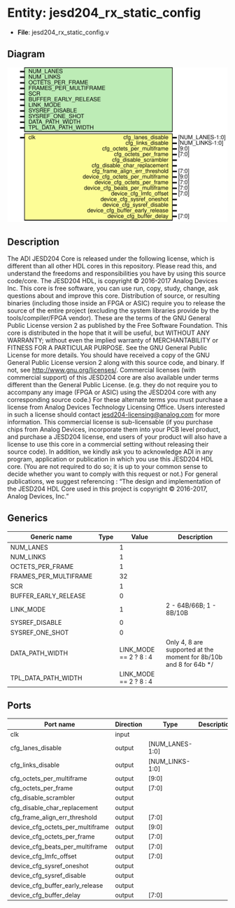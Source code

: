 # Entity: jesd204_rx_static_config

- **File**: jesd204_rx_static_config.v
## Diagram

![Diagram](jesd204_rx_static_config.svg "Diagram")
## Description

The ADI JESD204 Core is released under the following license, which is
 different than all other HDL cores in this repository.
 Please read this, and understand the freedoms and responsibilities you have
 by using this source code/core.
 The JESD204 HDL, is copyright © 2016-2017 Analog Devices Inc.
 This core is free software, you can use run, copy, study, change, ask
 questions about and improve this core. Distribution of source, or resulting
 binaries (including those inside an FPGA or ASIC) require you to release the
 source of the entire project (excluding the system libraries provide by the
 tools/compiler/FPGA vendor). These are the terms of the GNU General Public
 License version 2 as published by the Free Software Foundation.
 This core  is distributed in the hope that it will be useful, but WITHOUT ANY
 WARRANTY; without even the implied warranty of MERCHANTABILITY or FITNESS FOR
 A PARTICULAR PURPOSE. See the GNU General Public License for more details.
 You should have received a copy of the GNU General Public License version 2
 along with this source code, and binary.  If not, see
 <http://www.gnu.org/licenses/>.
 Commercial licenses (with commercial support) of this JESD204 core are also
 available under terms different than the General Public License. (e.g. they
 do not require you to accompany any image (FPGA or ASIC) using the JESD204
 core with any corresponding source code.) For these alternate terms you must
 purchase a license from Analog Devices Technology Licensing Office. Users
 interested in such a license should contact jesd204-licensing@analog.com for
 more information. This commercial license is sub-licensable (if you purchase
 chips from Analog Devices, incorporate them into your PCB level product, and
 purchase a JESD204 license, end users of your product will also have a
 license to use this core in a commercial setting without releasing their
 source code).
 In addition, we kindly ask you to acknowledge ADI in any program, application
 or publication in which you use this JESD204 HDL core. (You are not required
 to do so; it is up to your common sense to decide whether you want to comply
 with this request or not.) For general publications, we suggest referencing :
 “The design and implementation of the JESD204 HDL Core used in this project
 is copyright © 2016-2017, Analog Devices, Inc.”
 
## Generics

| Generic name          | Type | Value                  | Description                                                        |
| --------------------- | ---- | ---------------------- | ------------------------------------------------------------------ |
| NUM_LANES             |      | 1                      |                                                                    |
| NUM_LINKS             |      | 1                      |                                                                    |
| OCTETS_PER_FRAME      |      | 1                      |                                                                    |
| FRAMES_PER_MULTIFRAME |      | 32                     |                                                                    |
| SCR                   |      | 1                      |                                                                    |
| BUFFER_EARLY_RELEASE  |      | 0                      |                                                                    |
| LINK_MODE             |      | 1                      | 2 - 64B/66B;  1 - 8B/10B                                           |
| SYSREF_DISABLE        |      | 0                      |                                                                    |
| SYSREF_ONE_SHOT       |      | 0                      |                                                                    |
| DATA_PATH_WIDTH       |      | LINK_MODE == 2 ? 8 : 4 | Only 4, 8 are supported at the moment for 8b/10b and 8 for 64b */  |
| TPL_DATA_PATH_WIDTH   |      | LINK_MODE == 2 ? 8 : 4 |                                                                    |
## Ports

| Port name                        | Direction | Type            | Description |
| -------------------------------- | --------- | --------------- | ----------- |
| clk                              | input     |                 |             |
| cfg_lanes_disable                | output    | [NUM_LANES-1:0] |             |
| cfg_links_disable                | output    | [NUM_LINKS-1:0] |             |
| cfg_octets_per_multiframe        | output    | [9:0]           |             |
| cfg_octets_per_frame             | output    | [7:0]           |             |
| cfg_disable_scrambler            | output    |                 |             |
| cfg_disable_char_replacement     | output    |                 |             |
| cfg_frame_align_err_threshold    | output    | [7:0]           |             |
| device_cfg_octets_per_multiframe | output    | [9:0]           |             |
| device_cfg_octets_per_frame      | output    | [7:0]           |             |
| device_cfg_beats_per_multiframe  | output    | [7:0]           |             |
| device_cfg_lmfc_offset           | output    | [7:0]           |             |
| device_cfg_sysref_oneshot        | output    |                 |             |
| device_cfg_sysref_disable        | output    |                 |             |
| device_cfg_buffer_early_release  | output    |                 |             |
| device_cfg_buffer_delay          | output    | [7:0]           |             |

